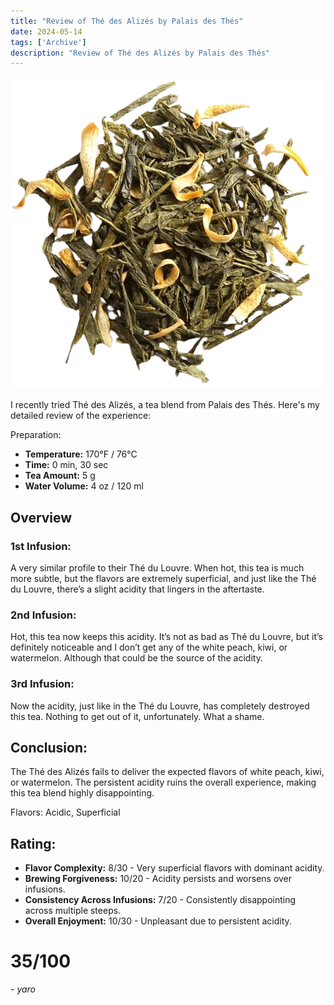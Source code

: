 ```yaml
---
title: "Review of Thé des Alizés by Palais des Thés"
date: 2024-05-14
tags: ['Archive']
description: "Review of Thé des Alizés by Palais des Thés"
---
```


![](862-42161-k6kurnbkdj-removebg-preview.png)

I recently tried Thé des Alizés, a tea blend from Palais des Thés. Here's my detailed review of the experience:

Preparation:

- **Temperature:** 170°F / 76°C
- **Time:** 0 min, 30 sec
- **Tea Amount:** 5 g
- **Water Volume:** 4 oz / 120 ml

## Overview

### 1st Infusion:

A very similar profile to their Thé du Louvre. When hot, this tea is much more subtle, but the flavors are extremely superficial, and just like the Thé du Louvre, there’s a slight acidity that lingers in the aftertaste.

### 2nd Infusion:

Hot, this tea now keeps this acidity. It’s not as bad as Thé du Louvre, but it’s definitely noticeable and I don’t get any of the white peach, kiwi, or watermelon. Although that could be the source of the acidity.

### 3rd Infusion:

Now the acidity, just like in the Thé du Louvre, has completely destroyed this tea. Nothing to get out of it, unfortunately. What a shame.

## Conclusion:

The Thé des Alizés fails to deliver the expected flavors of white peach, kiwi, or watermelon. The persistent acidity ruins the overall experience, making this tea blend highly disappointing.

Flavors: Acidic, Superficial

## Rating:

- **Flavor Complexity:** 8/30 - Very superficial flavors with dominant acidity.
- **Brewing Forgiveness:** 10/20 - Acidity persists and worsens over infusions.
- **Consistency Across Infusions:** 7/20 - Consistently disappointing across multiple steeps.
- **Overall Enjoyment:** 10/30 - Unpleasant due to persistent acidity.

# 35/100

*- yaro*
